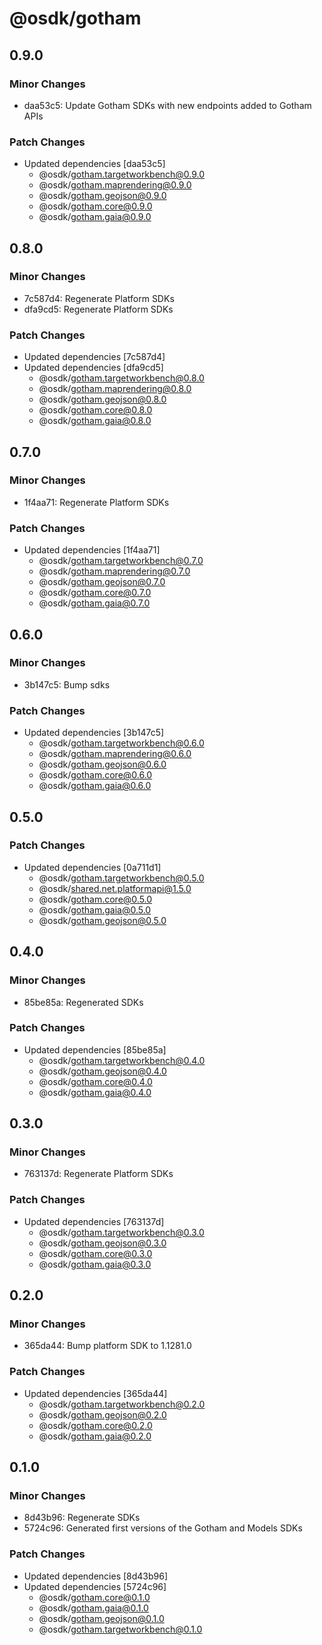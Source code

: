 # @osdk/gotham

## 0.9.0

### Minor Changes

- daa53c5: Update Gotham SDKs with new endpoints added to Gotham APIs

### Patch Changes

- Updated dependencies [daa53c5]
  - @osdk/gotham.targetworkbench@0.9.0
  - @osdk/gotham.maprendering@0.9.0
  - @osdk/gotham.geojson@0.9.0
  - @osdk/gotham.core@0.9.0
  - @osdk/gotham.gaia@0.9.0

## 0.8.0

### Minor Changes

- 7c587d4: Regenerate Platform SDKs
- dfa9cd5: Regenerate Platform SDKs

### Patch Changes

- Updated dependencies [7c587d4]
- Updated dependencies [dfa9cd5]
  - @osdk/gotham.targetworkbench@0.8.0
  - @osdk/gotham.maprendering@0.8.0
  - @osdk/gotham.geojson@0.8.0
  - @osdk/gotham.core@0.8.0
  - @osdk/gotham.gaia@0.8.0

## 0.7.0

### Minor Changes

- 1f4aa71: Regenerate Platform SDKs

### Patch Changes

- Updated dependencies [1f4aa71]
  - @osdk/gotham.targetworkbench@0.7.0
  - @osdk/gotham.maprendering@0.7.0
  - @osdk/gotham.geojson@0.7.0
  - @osdk/gotham.core@0.7.0
  - @osdk/gotham.gaia@0.7.0

## 0.6.0

### Minor Changes

- 3b147c5: Bump sdks

### Patch Changes

- Updated dependencies [3b147c5]
  - @osdk/gotham.targetworkbench@0.6.0
  - @osdk/gotham.maprendering@0.6.0
  - @osdk/gotham.geojson@0.6.0
  - @osdk/gotham.core@0.6.0
  - @osdk/gotham.gaia@0.6.0

## 0.5.0

### Patch Changes

- Updated dependencies [0a711d1]
  - @osdk/gotham.targetworkbench@0.5.0
  - @osdk/shared.net.platformapi@1.5.0
  - @osdk/gotham.core@0.5.0
  - @osdk/gotham.gaia@0.5.0
  - @osdk/gotham.geojson@0.5.0

## 0.4.0

### Minor Changes

- 85be85a: Regenerated SDKs

### Patch Changes

- Updated dependencies [85be85a]
  - @osdk/gotham.targetworkbench@0.4.0
  - @osdk/gotham.geojson@0.4.0
  - @osdk/gotham.core@0.4.0
  - @osdk/gotham.gaia@0.4.0

## 0.3.0

### Minor Changes

- 763137d: Regenerate Platform SDKs

### Patch Changes

- Updated dependencies [763137d]
  - @osdk/gotham.targetworkbench@0.3.0
  - @osdk/gotham.geojson@0.3.0
  - @osdk/gotham.core@0.3.0
  - @osdk/gotham.gaia@0.3.0

## 0.2.0

### Minor Changes

- 365da44: Bump platform SDK to 1.1281.0

### Patch Changes

- Updated dependencies [365da44]
  - @osdk/gotham.targetworkbench@0.2.0
  - @osdk/gotham.geojson@0.2.0
  - @osdk/gotham.core@0.2.0
  - @osdk/gotham.gaia@0.2.0

## 0.1.0

### Minor Changes

- 8d43b96: Regenerate SDKs
- 5724c96: Generated first versions of the Gotham and Models SDKs

### Patch Changes

- Updated dependencies [8d43b96]
- Updated dependencies [5724c96]
  - @osdk/gotham.core@0.1.0
  - @osdk/gotham.gaia@0.1.0
  - @osdk/gotham.geojson@0.1.0
  - @osdk/gotham.targetworkbench@0.1.0
